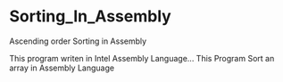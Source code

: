 # Sorting_In_Assembly
Ascending order Sorting in Assembly 

This program writen in Intel Assembly Language...
This Program Sort an array in Assembly Language
